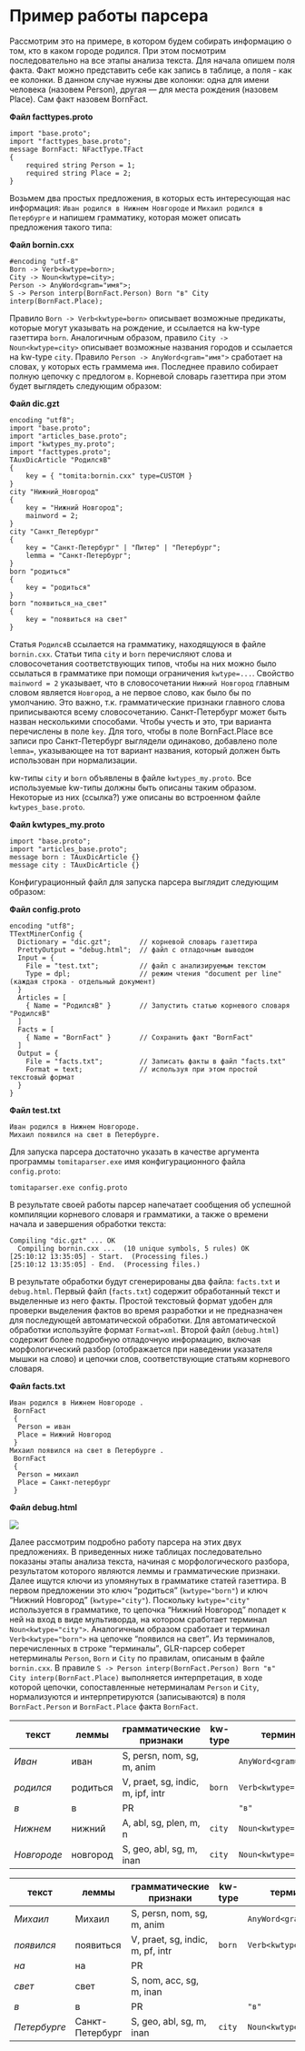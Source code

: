 # Пример работы парсера

Рассмотрим это на примере, в котором будем собирать информацию о том, кто в каком городе родился. При этом посмотрим последовательно на все этапы анализа текста. Для начала опишем поля факта. Факт можно представить себе как запись в таблице, а поля - как ее колонки. В данном случае нужны две колонки: одна для имени человека (назовем Person), другая — для места рождения (назовем Place). Сам факт назовем BornFact.

**Файл facttypes.proto**

```no-highlight
import "base.proto";
import "facttypes_base.proto";
message BornFact: NFactType.TFact 
{
    required string Person = 1;
    required string Place = 2;
}
```

Возьмем два простых предложения, в которых есть интересующая нас информация: `Иван родился в Нижнем Новгороде` и `Михаил родился в Петербурге` и напишем грамматику, которая может описать предложения такого типа:

**Файл bornin.cxx**

```no-highlight
#encoding "utf-8"
Born -> Verb<kwtype=born>;
City -> Noun<kwtype=city>;
Person -> AnyWord<gram="имя">;
S -> Person interp(BornFact.Person) Born "в" City interp(BornFact.Place);
```

Правило `Born -> Verb<kwtype=born>` описывает возможные предикаты, которые могут указывать на рождение, и ссылается на kw-type газеттира `born`. Аналогичным образом, правило `City -> Noun<kwtype=city>` описывает возможные названия городов и ссылается на kw-type `city`. Правило `Person -> AnyWord<gram="имя">` сработает на словах, у которых есть граммема `имя`. Последнее правило собирает полную цепочку с предлогом `в`. Корневой словарь газеттира при этом будет выглядеть следующим образом:

**Файл dic.gzt**

```no-highlight
encoding "utf8";
import "base.proto";     
import "articles_base.proto";
import "kwtypes_my.proto";
import "facttypes.proto";
TAuxDicArticle "РодилсяВ"
{
    key = { "tomita:bornin.cxx" type=CUSTOM }
}
city "Нижний_Новгород"
{
    key = "Нижний Новгород";
    mainword = 2;
}
city "Санкт_Петербург"
{
    key = "Санкт-Петербург" | "Питер" | "Петербург";
    lemma = "Санкт-Петербург";
} 
born "родиться"
{
    key = "родиться"
}
born "появиться_на_свет"
{
    key = "появиться на свет"
}
```

Статья `РодилсяВ` ссылается на грамматику, находящуюся в файле `bornin.cxx`. Статьи типа `city` и `born` перечисляют слова и словосочетания соответствующих типов, чтобы на них можно было ссылаться в грамматике при помощи ограничения `kwtype=...`. Свойство `mainword = 2` указывает, что в словосочетании `Нижний Новгород` главным словом является `Новгород`, а не первое слово, как было бы по умолчанию. Это важно, т.к. грамматические признаки главного слова приписываются всему словосочетанию. Санкт-Петербург может быть назван несколькими способами. Чтобы учесть и это, три варианта перечислены в поле `key`. Для того, чтобы в поле BornFact.Place все записи про Санкт-Петербург выглядели одинаково, добавлено поле `lemma=`, указывающее на тот вариант названия, который должен быть использован при нормализации.

kw-типы `city` и `born` объявлены в файле `kwtypes_my.proto`. Все используемые kw-типы должны быть описаны таким образом. Некоторые из них (ссылка?) уже описаны во встроенном файле `kwtypes_base.proto`.

**Файл kwtypes_my.proto**

```no-highlight
import "base.proto";     
import "articles_base.proto";
message born : TAuxDicArticle {}
message city : TAuxDicArticle {}
```

Конфигурационный файл для запуска парсера выглядит следующим образом:

**Файл config.proto**

```no-highlight
encoding "utf8";
TTextMinerConfig {
  Dictionary = "dic.gzt";       // корневой словарь газеттира
  PrettyOutput = "debug.html";  // файл с отладочным выводом
  Input = {
    File = "test.txt";          // файл с анализируемым текстом
    Type = dpl;                 // режим чтения "document per line" (каждая строка - отдельный документ)
  }
  Articles = [
    { Name = "РодилсяВ" }       // Запустить статью корневого словаря "РодилсяВ"
  ]
  Facts = [
    { Name = "BornFact" }       // Сохранить факт "BornFact"
  ]
  Output = {
    File = "facts.txt";         // Записать факты в файл "facts.txt"
    Format = text;              // используя при этом простой текстовый формат
  }
}
```

**Файл test.txt**

```no-highlight
Иван родился в Нижнем Новгороде.
Михаил появился на свет в Петербурге.
```

Для запуска парсера достаточно указать в качестве аргумента программы `tomitaparser.exe` имя конфигурационного файла `config.proto`:

`tomitaparser.exe config.proto`

В результате своей работы парсер напечатает сообщения об успешной компиляции корневого словаря и грамматики, а также о времени начала и завершения обработки текста:

```no-highlight
Compiling "dic.gzt" ... OK
  Compiling bornin.cxx ...  (10 unique symbols, 5 rules) OK
[25:10:12 13:35:05] - Start.  (Processing files.)
[25:10:12 13:35:05] - End.  (Processing files.)
```

В результате обработки будут сгенерированы два файла: `facts.txt` и `debug.html`. Первый файл (`facts.txt`) содержит обработанный текст и выделенные из него факты. Простой текстовый формат удобен для проверки выделения фактов во время разработки и не предназначен для последующей автоматической обработки. Для автоматической обработки используйте формат `Format=xml`. Второй файл (`debug.html`) содержит более подробную отладочную информацию, включая морфологический разбор (отображается при наведении указателя мышки на слово) и цепочки слов, соответствующие статьям корневого словаря.

**Файл facts.txt**

```no-highlight
Иван родился в Нижнем Новгороде . 
 BornFact
 {
  Person = иван
  Place = Нижний Новгород
 }
Михаил появился на свет в Петербурге . 
 BornFact
 {
  Person = михаил
  Place = Санкт-петербург
 }
```

**Файл debug.html**

![](images/debughtml.png)

Далее рассмотрим подробно работу парсера на этих двух предложениях. В приведенных ниже таблицах последовательно показаны этапы анализа текста, начиная с морфологического разбора, результатом которого являются леммы и грамматические признаки. Далее ищутся ключи из упомянутых в грамматике статей газеттира. В первом предложении это ключ <q>родиться</q> (`kwtype="born"`) и ключ <q>Нижний Новгород</q> (`kwtype="city"`). Поскольку `kwtype="city"` используется в грамматике, то цепочка <q>Нижний Новгород</q> попадет к ней на вход в виде мультиворда, на котором сработает терминал `Noun<kwtype="city">`. Аналогичным образом сработает и терминал `Verb<kwtype="born">` на цепочке <q>появился на свет</q>. Из терминалов, перечисленных в строке <q>терминалы</q>, GLR-парсер соберет нетерминалы `Person`, `Born` и `City` по правилам, описаным в файле `bornin.cxx`. В правиле `S -> Person interp(BornFact.Person) Born "в" City interp(BornFact.Place)` выполняется интерпретация, в ходе которой цепочки, сопоставленные нетерминалам `Person` и `City`, нормализуются и интерпретируются (записываются) в поля `BornFact.Person` и `BornFact.Place` факта `BornFact`.

текст | леммы | грамматические признаки | kw-type | терминалы | нетерминалы | интерпретация (поля факта)
----- | ----- | ----- | ----- | ----- | ----- | -----
_Иван_ | иван | S, persn, nom, sg, m, anim | &nbsp; | `AnyWord<gram="persn">` | `Person` | `BornFact.Person` 
_родился_ | родиться | V, praet, sg, indic, m, ipf, intr | `born` | `Verb<kwtype="born">` | `Born` | &nbsp;
_в_ | в | PR | &nbsp; | `"в"` | `"в"` | &nbsp;
_Нижнем_ | нижний | A, abl, sg, plen, m, n | `city` | `Noun<kwtype="city">` | `City` | `BornFact.Place`
_Новгороде_ | новгород | S, geo, abl, sg, m, inan |  `city` | `Noun<kwtype="city">` | `City` | `BornFact.Place`

текст | леммы | грамматические признаки | kw-type | терминалы | нетерминалы | интерпретация (поля факта)
----- | ----- | ----- | ----- | ----- | ----- | -----
_Михаил_ | Михаил | S, persn, nom, sg, m, anim | &nbsp; | `AnyWord<gram="persn">` | `Person` | `BornFact.Person` 
_появился_ | появиться | V, praet, sg, indic, m, pf, intr | `born` | `Verb<kwtype="born">` | `Born` | &nbsp;
_на_ | на | PR | &nbsp; | &nbsp; | &nbsp; | &nbsp;
_свет_ | свет | S, nom, acc, sg, m, inan | &nbsp; | &nbsp; | &nbsp; | &nbsp;
_в_ | в | PR | &nbsp; | `"в"` | `"в"` | &nbsp;
_Петербурге_ | Санкт-Петербург | S, geo, abl, sg, m, inan |  `city` | `Noun<kwtype="city">` | `City` | `BornFact.Place`
